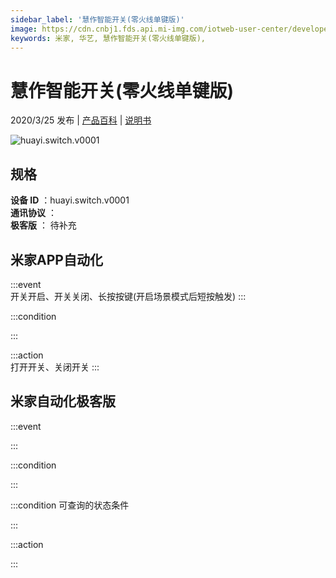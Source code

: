 ```yaml
---
sidebar_label: '慧作智能开关(零火线单键版)'
image: https://cdn.cnbj1.fds.api.mi-img.com/iotweb-user-center/developer_1679047686627thMi0zmn.png?GalaxyAccessKeyId=AKVGLQWBOVIRQ3XLEW&Expires=9223372036854775807&Signature=gBuEawR8wjp6QW+TV2KgAxqmQqQ=
keywords: 米家, 华艺, 慧作智能开关(零火线单键版), 
---
```

# 慧作智能开关(零火线单键版)

2020/3/25 发布 | [产品百科](https://home.mi.com/webapp/content/baike/product/index.html?model=huayi.switch.v0001/) | [说明书](https://home.mi.com/views/introduction.html?model=huayi.switch.v0001&region=cn)

![huayi.switch.v0001](https://cdn.cnbj1.fds.api.mi-img.com/iotweb-user-center/developer_1679047686627thMi0zmn.png?GalaxyAccessKeyId=AKVGLQWBOVIRQ3XLEW&Expires=9223372036854775807&Signature=gBuEawR8wjp6QW+TV2KgAxqmQqQ=)

## 规格  
> 
**设备 ID** ：huayi.switch.v0001  
**通讯协议** ：  
**极客版**  ： 待补充 


## 米家APP自动化  

:::event  
开关开启、开关关闭、长按按键(开启场景模式后短按触发)
:::

:::condition  

:::

:::action   
打开开关、关闭开关
:::

## 米家自动化极客版  

:::event  

:::

:::condition  

:::

:::condition 可查询的状态条件  

:::

:::action  

:::

        
